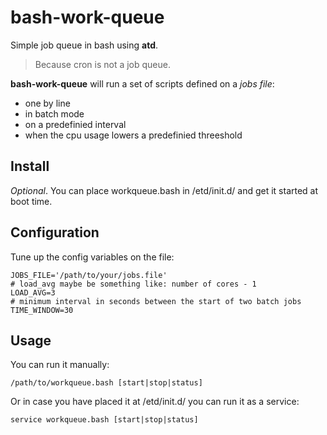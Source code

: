 bash-work-queue
===============

Simple job queue in bash using **atd**.

> Because cron is not a job queue.

**bash-work-queue** will run a set of scripts defined on a *jobs file*:

- one by line
- in batch mode
- on a predefinied interval
- when the cpu usage lowers a predefinied threeshold


## Install

*Optional*. You can place workqueue.bash in /etd/init.d/ and get it started at boot time.

## Configuration

Tune up the config variables on the file:


    JOBS_FILE='/path/to/your/jobs.file'
    # load_avg maybe be something like: number of cores - 1
    LOAD_AVG=3
    # minimum interval in seconds between the start of two batch jobs
    TIME_WINDOW=30

## Usage

You can run it manually:

    /path/to/workqueue.bash [start|stop|status]

Or in case you have placed it at /etd/init.d/ you can run it as a service:

    service workqueue.bash [start|stop|status]

